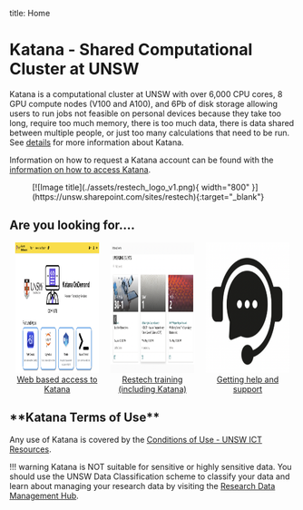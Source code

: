 title: Home

# Katana - Shared Computational Cluster at UNSW 

Katana is a computational cluster at UNSW with over 6,000 CPU cores, 8 GPU compute nodes (V100 and A100), 
and 6Pb of disk storage allowing users to run jobs not feasible on personal devices because they take too long,
require too much memory, there is too much data, there is data shared between multiple people, or just too many
calculations that need to be run. See [details](/using_katana/about_katana) for more information about Katana.

Information on how to request a Katana account can be found with the
[information on how to access Katana](using_katana/accessing_katana/#requesting-an-account).

<figure markdown>
  [![Image title](./assets/restech_logo_v1.png){ width="800" }](https://unsw.sharepoint.com/sites/restech){:target="_blank"}
</figure>


<h2> Are you looking for.... </h2>

<div style="display: flex; justify-content: space-around;">
    <div style="flex: 1; margin: 0 10px;">
      <div style="display: inline-block; text-align: center;">
            <a href="/using_katana/ondemand"><img src="../assets/kod_square.png" alt="Web based access to Katana" style="max-width: 100%; height: 230px;"></a>
            <div><a href="/using_katana/ondemand">Web based access to Katana</a></div>
        </a>
      </div>
    </div>
    <div style="flex: 1; margin: 0 10px;">
      <div style="display: inline-block; text-align: center;">
            <a href="https://unsw.sharepoint.com/sites/restech" target="_blank"><img src="../assets/next_training.png" alt="Restech training" style="max-width: 100%; height: 230px;"></a>
            <div><a href="https://unsw.sharepoint.com/sites/restech" target="_blank">Restech training (including Katana)</a></div>
        </a>
      </div>
    </div>
    <div style="flex: 1; margin: 0 10px;">
      <div style="display: inline-block; text-align: center;">
            <a href="help_support/user_support"><img src="../assets/help_support.png" alt="Getting help and support" style="max-width: 100%; height: 230px;"></a>
            <div><a href="help_support/user_support">Getting help and support</a></div>
        </a>
      </div>
    </div>
</div>





<h2> **Katana Terms of Use** </h2>

Any use of Katana is covered by the [Conditions of Use - UNSW ICT Resources](https://www.it.unsw.edu.au/students/policies/agree_to_rules.html). 

!!! warning
    Katana is NOT suitable for sensitive or highly sensitive data. You should use the UNSW Data Classification scheme to classify your data and learn about managing your research data by visiting the [Research Data Management Hub](https://research.unsw.edu.au/research-data-management-hub).
